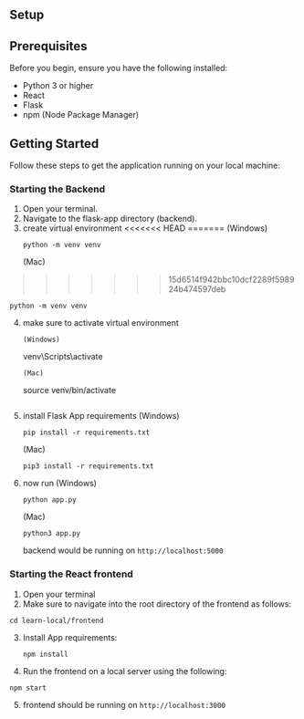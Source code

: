 ## Setup

## Prerequisites

Before you begin, ensure you have the following installed:
- Python 3 or higher
- React
- Flask 
- npm (Node Package Manager)

## Getting Started

Follow these steps to get the application running on your local machine:

### Starting the Backend

1. Open your terminal.
2. Navigate to the flask-app directory (backend).
3. create virtual environment
<<<<<<< HEAD
=======
   (Windows)
   ```
   python -m venv venv
   ```
   (Mac)
>>>>>>> 15d6514f942bbc10dcf2289f598924b474597deb
   ```
   python -m venv venv
   ```
  
4. make sure to activate virtual environment
   ```
   (Windows)
   ```
   venv\Scripts\activate
   ```
   (Mac)   
   ```
   source venv/bin/activate
   ```
5. install Flask App requirements
   (Windows)
   ```
   pip install -r requirements.txt
   ```
   (Mac)
   ```
   pip3 install -r requirements.txt
   ```
6. now run
   (Windows)
   ```
   python app.py
   ```
   (Mac)
   ```
   python3 app.py
   ```
   
   backend would be running on `http://localhost:5000`
   


### Starting the React frontend

1. Open your terminal
2. Make sure to navigate into the root directory of the frontend as follows:
```
cd learn-local/frontend
```
3. Install App requirements:
   ```
   npm install
   ```

4. Run the frontend on a local server using the following:
```
npm start
```
5. frontend should be running on `http://localhost:3000`
